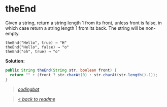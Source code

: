 # theEnd

Given a string, return a string length 1 from its front, unless front is false, in which case return a string length 1 from its back. The string will be non-empty.

```
theEnd("Hello", true) → "H"
theEnd("Hello", false) → "o"
theEnd("oh", true) → "o"
```

**Solution:**

```java
public String theEnd(String str, boolean front) {
  return "" + (front ? str.charAt(0) : str.charAt(str.length()-1));
}
```

> _[codingbat](http://codingbat.com/prob/p162477)_

> [< _back to readme_](FINDREPLACEREADME)
